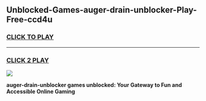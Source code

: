 
## Unblocked-Games-auger-drain-unblocker-Play-Free-ccd4u
<h3>
<a href="https://premium76.site?title=auger-drain-unblocker&ref=21A">CLICK TO PLAY</a></h3>
<hr>

<h3>
<a href="https://premium76.site?title=auger-drain-unblocker&ref=21A">CLICK 2 PLAY</a>
  
</h3>

<a href="https://premium76.site?title=auger-drain-unblocker&ref=21A"><img src="https://clearcache.store/games.png"></a>


**auger-drain-unblocker games unblocked: Your Gateway to Fun and Accessible Online Gaming**
